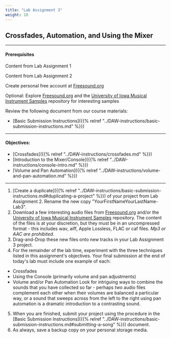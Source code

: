 ```yaml
---
title: "Lab Assignment 3"
weight: 10
---
```


<!-- # Lab Assignment 3 -->

## Crossfades, Automation, and Using the Mixer

---

#### Prerequisites

Content from Lab Assignment 1

Content from Lab Assignment 2

Create personal free account at [Freesound.org](https://freesound.org)

Optional: Explore [Freesound.org](https://freesound.org) and the [University of Iowa Musical Instrument Samples](http://theremin.music.uiowa.edu/MIS.html) repository for interesting samples

Review the following document from our course materials:

* [Basic Submission Instructions]({{% relref "../DAW-instructions/basic-submission-instructions.md" %}})

---

#### Objectives:

* [Crossfades]({{% relref "../DAW-instructions/crossfades.md" %}})
* [Introduction to the Mixer/Console]({{% relref "../DAW-instructions/console-intro.md" %}})
* [Volume and Pan Automation]({{% relref "../DAW-instructions/volume-and-pan-automation.md" %}})

---

1.  [Create a duplicate]({{% relref "../DAW-instructions/basic-submission-instructions.md#duplicating-a-project" %}}) of your project from Lab Assignment 2. Rename the new copy "YourFirstNameYourLastName-Lab3".
2.  Download a few interesting audio files from [Freesound.org](https://freesound.org) and/or the [University of Iowa Musical Instrument Samples](http://theremin.music.uiowa.edu/MIS.html) repository. The content of the files is at your discretion, but they must be in an uncompressed format - this includes wav, aiff, Apple Lossless, FLAC or caf files. _Mp3 or AAC are prohibited._
3.  Drag-and-Drop these new files onto new tracks in your Lab Assignment 3 project.
4.  For the remainder of the lab time, experiment with the three techniques listed in this assignment's objectives. Your final submission at the end of today's lab must include one example of each:

* Crossfades
* Using the Console (primarily volume and pan adjustments)
* Volume and/or Pan Automation
  Look for intriguing ways to combine the sounds that you have collected so far - perhaps two audio files complement each other when their volumes are balanced a particular way, or a sound that sweeps across from the left to the right using pan automation is a dramatic introduction to a contrasting sound.

5.  When you are finished, submit your project using the procedure in the [Basic Submission Instructions]({{% relref "../DAW-instructions/basic-submission-instructions.md#submitting-a-song" %}}) document.
6.  As always, save a backup copy on your personal storage media.
